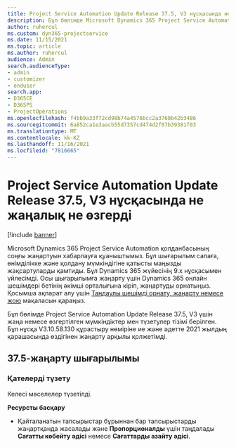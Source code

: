 ```yaml
---
title: Project Service Automation Update Release 37.5, V3 нұсқасында не жаңалық не өзгерді
description: Бұл бөлімде Microsoft Dynamics 365 Project Service Automation Жаңарту 37.5, V3 шығарылымында қолжетімді мүмкіндіктер мен түзетулер тізімі берілген.
author: ruhercul
ms.custom: dyn365-projectservice
ms.date: 11/15/2021
ms.topic: article
ms.author: ruhercul
audience: Admin
search.audienceType:
- admin
- customizer
- enduser
search.app:
- D365CE
- D365PS
- ProjectOperations
ms.openlocfilehash: f4bb9a33f72cd98b74a4576bcc2a3760b42b3486
ms.sourcegitcommit: 6a852ca1e3aacb55d7357cd474d2f07b39381f03
ms.translationtype: MT
ms.contentlocale: kk-KZ
ms.lasthandoff: 11/16/2021
ms.locfileid: "7816665"
---
```

# <a name="whats-new-or-changed-in-project-service-automation-update-release-375-v3"></a>Project Service Automation Update Release 37.5, V3 нұсқасында не жаңалық не өзгерді

[!include [banner](../includes/psa-now-project-operations.md)]

Microsoft Dynamics 365 Project Service Automation қолданбасының соңғы жаңартуын хабарлауға қуаныштымыз. Бұл шығарылым сапаға, өнімділікке және қолдану мүмкіндігіне қатысты маңызды жақсартуларды қамтиды. Бұл Dynamics 365 жүйесінің 9.x нұсқасымен үйлесімді. Осы шығарылымға жаңарту үшін Dynamics 365 онлайн шешімдері бетінің әкімші орталығына кіріп, жаңартуды орнатыңыз. Қосымша ақпарат алу үшін [Таңдаулы шешімді орнату, жаңарту немесе жою](/power-platform/admin/install-remove-preferred-solution) мақаласын қараңыз.

Бұл бөлімде Project Service Automation Update Release 37.5, V3 үшін жаңа немесе өзгертілген мүмкіндіктер мен түзетулер тізімі берілген. Бұл нұсқа V3.10.58.130 құрастыру нөміріне ие және әдетте 2021 жылдың қарашасында өздігінен жаңарту арқылы қолжетімді.

## <a name="update-release-375"></a>37.5-жаңарту шығарылымы

### <a name="bug-fixes"></a>Қателерді түзету

Келесі мәселелер түзетілді.

**Ресурсты басқару**
- Қайталанатын тапсырыстар бұрыннан бар тапсырыстарды жаңартқанда жасалады және **Пропорционалды** үшін таңдалады **Сағатты көбейту әдісі** немесе **Сағаттарды азайту әдісі**.
